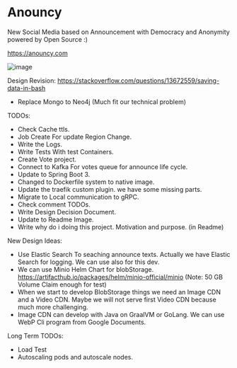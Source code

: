 # Anouncy

New Social Media based on Announcement with Democracy and Anonymity powered by Open Source :)

https://anouncy.com

![image](https://user-images.githubusercontent.com/10117616/190878365-dbe6a9b1-c64d-48a4-890a-363f7e6d261c.png)

Design Revision:
https://stackoverflow.com/questions/13672559/saving-data-in-bash

- Replace Mongo to Neo4j (Much fit our technical problem)

TODOs:

- Check Cache ttls.
- Job Create For update Region Change.
- Write the Logs.
- Write Tests With test Containers.
- Create Vote project.
- Connect to Kafka For votes queue for announce life cycle.
- Update to Spring Boot 3.
- Changed to Dockerfile system to native image.
- Update the traefik custom plugin. we have some missing parts.
- Migrate to Local communication to gRPC.
- Check comment TODOs.
- Write Design Decision Document.
- Update to Readme Image.
- Write why do i doing this project. Motivation and purpose. (in Readme)

New Design Ideas:

- Use Elastic Search To seaching announce texts. Actually we have Elastic Search for logging. We can use also for this
  dev.
- We can use Minio Helm Chart for blobStorage. https://artifacthub.io/packages/helm/minio-official/minio (Note: 50 GB
  Volume Claim enough for test)
- When we start to develop BlobStorage things we need an Image CDN and a Video CDN. Maybe we will not serve first Video
  CDN because much more challenging.
- Image CDN can develop with Java on GraalVM or GoLang. We can use WebP Cli program from Google Documents.

Long Term TODOs:

- Load Test
- Autoscaling pods and autoscale nodes.
